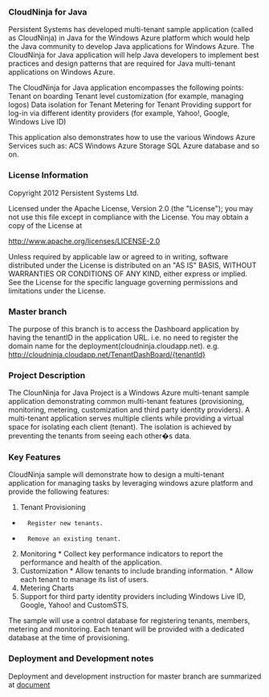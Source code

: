 ### CloudNinja for Java
Persistent Systems has developed multi-tenant sample application (called as CloudNinja) in Java for the Windows Azure 
platform which would help the Java community to develop Java applications for Windows Azure. The CloudNinja for Java 
application will help Java developers to implement best practices and design patterns that are required for Java 
multi-tenant applications on Windows Azure.
 
The CloudNinja for Java application encompasses the following points:
 Tenant on boarding
 Tenant level customization (for example, managing logos)
 Data isolation for Tenant
 Metering for Tenant
 Providing support for log-in via different identity providers (for example, Yahoo!, Google, Windows Live ID)
 
This application also demonstrates how to use the various Windows Azure Services such as:
 ACS
 Windows Azure Storage
 SQL Azure database and so on.

### License Information
 Copyright 2012 Persistent Systems Ltd.
 
 Licensed under the Apache License, Version 2.0 (the "License");
 you may not use this file except in compliance with the License.
 You may obtain a copy of the License at
 
   http://www.apache.org/licenses/LICENSE-2.0
 
 Unless required by applicable law or agreed to in writing, software
 distributed under the License is distributed on an "AS IS" BASIS,
 WITHOUT WARRANTIES OR CONDITIONS OF ANY KIND, either express or implied.
 See the License for the specific language governing permissions and
 limitations under the License.


###  Master branch
  The purpose of this branch is to access the Dashboard application by having the tenantID in the application URL. i.e. no need to register the domain name for the deployment(cloudninja.cloudapp.net).
  e.g. http://cloudninja.cloudapp.net/TenantDashBoard/{tenantId}

### Project Description

The ClounNinja for Java Project is a Windows Azure multi-tenant sample application demonstrating common multi-tenant features (provisioning, monitoring, metering, customization and third party identity providers). A multi-tenant application serves multiple clients while providing a virtual space for isolating each client (tenant). The isolation is achieved by preventing the tenants from seeing each other�s data.

### Key Features
CloudNinja sample will demonstrate how to design a multi-tenant application for managing tasks by leveraging windows azure platform and provide the following features:

1. Tenant Provisioning
  *       Register new tenants.
  *       Remove an existing tenant.
2. Monitoring
                *       Collect key performance indicators to report the performance and health of the application.
3. Customization
                *        Allow tenants to include branding information.
                *        Allow each tenant to manage its list of users.
4. Metering Charts
5. Support for third party identity providers including Windows Live ID, Google, Yahoo! and CustomSTS.
     
The sample will use a control database for registering tenants, members, metering and monitoring. Each tenant will be provided with a dedicated database at the time of provisioning.

### Deployment and Development notes
   Deployment and development instruction for master branch are summarized at [document](https://github.com/PersistentSys/cloudninja-for-java/blob/master/Documents/Deployment%20&%20Development%20Environment%20document.docx)
